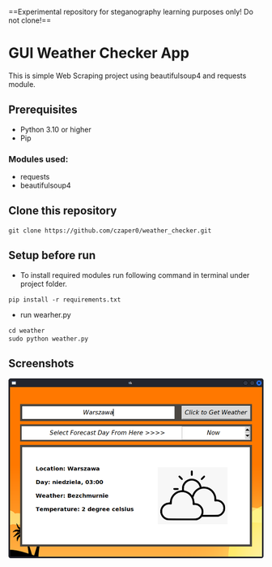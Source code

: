 ==Experimental repository for steganography learning purposes only! Do not clone!==

# GUI Weather Checker App

This is simple Web Scraping project using beautifulsoup4 and requests module.


## Prerequisites
- Python 3.10 or higher
- Pip

### Modules used:
- requests
- beautifulsoup4

## Clone this repository
```
git clone https://github.com/czaper0/weather_checker.git
```

## Setup before run
- To install required modules run following command in terminal under project folder.
```
pip install -r requirements.txt
```
- run wearher.py
```
cd weather
sudo python weather.py
```

## Screenshots
![alt text](weather/example.png)
